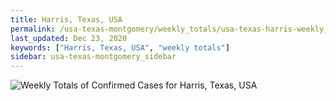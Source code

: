 ```yaml
---
title: Harris, Texas, USA
permalink: /usa-texas-montgomery/weekly_totals/usa-texas-harris-weekly_totals.html
last_updated: Dec 23, 2020
keywords: ["Harris, Texas, USA", "weekly totals"]
sidebar: usa-texas-montgomery_sidebar
---
```


![Weekly Totals of Confirmed Cases for Harris, Texas, USA](/covid_tracker/images/graphs/usa-texas-harris-weekly_totals_graph.png)
